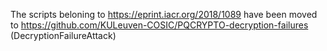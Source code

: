 The scripts beloning to https://eprint.iacr.org/2018/1089 have been moved to https://github.com/KULeuven-COSIC/PQCRYPTO-decryption-failures (DecryptionFailureAttack)
